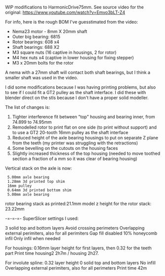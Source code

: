 WIP modifications to HarmonicDrive75mm.
See source video for the original: https://www.youtube.com/watch?v=Emvo3bLT-Z4

For info, here is the rough BOM I've guesstimated from the video:
 - Nema23 motor - 8mm X 20mm shaft 
 - Outer big bearing: 6815
 - Rotor bearings: 608 x4
 - Shaft bearings: 688 X2
 - M3 square nuts (16 captive in housings, 2 for rotor)
 - M4 hex nuts x4 (captive in lower housing for fixing stepper)
 - M3 x 20mm bolts for the rotor

A nema with a 27mm shaft will contact both shaft bearings, but I think a smaller shaft was used in the video.

I did some modifications because I was having printing problems, but also to see if I could fit a GT2 pulley as the shaft interface.
I did these with blender direct on the stls because I don't have a proper solid modeller.

The list of changes is:
1) Tighter interference fit between "top" housing and bearing inner, from 74.899 to 74.95mm
2) Remodelled rotor to print flat on one side (to print without support) and to use a GT2 20-tooth 16mm pulley as the shaft interface
3) Reduced height of the axle bearing housings to put on separate Z plane from the teeth (my printer was struggling with the retractions)
4) Some bevelling on the cutouts on the housing faces
5) Slightly increased thickness of the top housing (needed to move toothed section a fraction of a mm so it was clear of bearing housing)

Vertical stack on the axle is now:

     5.00mm axle bearing
     1.28mm 3d printed top shim
     16mm pulley
     0.64mm 3d printed bottom shim
     5.00mm axle bearing

rotor bearing stack as printed:21.1mm
model z height for the rotor stack: 23.22mm


-=-=-=-
SuperSlicer settings I used:

3 solid top and bottom layers
Avoid crossing perimeters
Overlapping external perimiters, also for all perimiters
Gap fill disabled
10% honeycomb infil
Only infil when needed

For housings:
0.16mm layer height for first layers, then 0.32 for the teeth part
Print time housing2 2h7m / housing 2h27.

For involute spline:
0.32 layer height
0 solid top and bottom layers
No infill
Overlapping external perimiters, also for all perimeters
Print time 42m